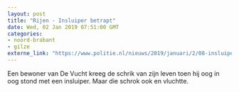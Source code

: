 ```yaml
---
layout: post
title: "Rijen - Insluiper betrapt"
date: Wed, 02 Jan 2019 07:51:00 GMT
categories: 
- noord-brabant 
- gilze 
externe_link: "https://www.politie.nl/nieuws/2019/januari/2/08-insluiper-betrapt.html"
---
```


Een bewoner van De Vucht kreeg de schrik van zijn leven toen hij oog in oog stond met een insluiper. Maar die schrok ook en vluchtte.
